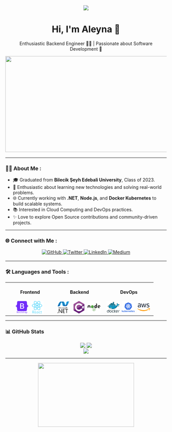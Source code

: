 <div align="center">
  <img src="https://media.giphy.com/media/NgurY1o4z080Jfoyzw/giphy.gif" width="100"/>
  <h1>Hi, I'm Aleyna 👋</h1>
  <p>Enthusiastic Backend Engineer 👩‍💻 | Passionate about Software Development 🚀</p>
</div>

<div align="center">
  <img src="https://media.giphy.com/media/L1R1tvI9svkIWwpVYr/giphy.gif" width="600" height="300"/>
</div>

---
### :woman_technologist: About Me :
- 🎓 Graduated from **Bilecik Şeyh Edebali University**, Class of 2023.
- 🌟 Enthusiastic about learning new technologies and solving real-world problems.
- 🌐 Currently working with **.NET**, **Node.js**, and **Docker Kubernetes** to build scalable systems.
- 📚 Interested in Cloud Computing and DevOps practices.
- ✨ Love to explore Open Source contributions and community-driven projects.

---
### 🌐 Connect with Me :
<div align="center">
  <a href="https://github.com/AleynaaCelik" target="_blank">
    <img src="https://img.shields.io/badge/github-%2324292e.svg?&style=for-the-badge&logo=github&logoColor=white" alt="GitHub" style="margin-bottom: 5px;" />
  </a>
  <a href="https://twitter.com/aleynae97397726" target="_blank">
    <img src="https://img.shields.io/badge/twitter-%2300acee.svg?&style=for-the-badge&logo=twitter&logoColor=white" alt="Twitter" style="margin-bottom: 5px;" />
  </a>
  <a href="https://linkedin.com/in/aleyna-çelik" target="_blank">
    <img src="https://img.shields.io/badge/linkedin-%231E77B5.svg?&style=for-the-badge&logo=linkedin&logoColor=white" alt="LinkedIn" style="margin-bottom: 5px;" />
  </a>
  <a href="https://medium.com/@AleynaaCelik" target="_blank">
    <img src="https://img.shields.io/badge/medium-%23292929.svg?&style=for-the-badge&logo=medium&logoColor=white" alt="Medium" style="margin-bottom: 5px;" />
  </a>  
</div>

---
### :hammer_and_wrench: Languages and Tools :
<table align="center" width="100%">
  <tr>
    <td align="center" width="33%">
      <h4>Frontend</h4>
      <div align="center">
        <img src="https://raw.githubusercontent.com/devicons/devicon/master/icons/bootstrap/bootstrap-plain-wordmark.svg" title="Bootstrap" alt="Bootstrap" width="40" height="40"/>&nbsp;
        <img src="https://raw.githubusercontent.com/devicons/devicon/master/icons/react/react-original-wordmark.svg" title="React" alt="React" width="40" height="40"/>&nbsp;
      </div>
    </td>
    <td align="center" width="33%">
      <h4>Backend</h4>
      <div align="center">
        <img src="https://raw.githubusercontent.com/devicons/devicon/master/icons/dot-net/dot-net-original-wordmark.svg" title=".NET" alt=".NET" width="40" height="40"/>&nbsp;
        <img src="https://raw.githubusercontent.com/devicons/devicon/master/icons/csharp/csharp-original.svg" title="C#" alt="C#" width="40" height="40"/>&nbsp;
        <img src="https://raw.githubusercontent.com/devicons/devicon/master/icons/nodejs/nodejs-original-wordmark.svg" title="Node.js" alt="Node.js" width="40" height="40"/>&nbsp;
      </div>
    </td>
    <td align="center" width="33%">
      <h4>DevOps</h4>
      <div align="center">
        <img src="https://raw.githubusercontent.com/devicons/devicon/master/icons/docker/docker-original-wordmark.svg" title="Docker" alt="Docker" width="40" height="40"/>&nbsp;
        <img src="https://raw.githubusercontent.com/devicons/devicon/master/icons/kubernetes/kubernetes-plain-wordmark.svg" title="Kubernetes" alt="Kubernetes" width="40" height="40"/>&nbsp;
        <img src="https://raw.githubusercontent.com/devicons/devicon/master/icons/amazonwebservices/amazonwebservices-original-wordmark.svg" title="AWS" alt="AWS" width="40" height="40"/>&nbsp;
      </div>
    </td>
  </tr>
</table>

---
### 📊 GitHub Stats
<div align="center">
  <img src="https://github-readme-stats.vercel.app/api?username=AleynaaCelik&count_private=true&show_icons=true&theme=tokyonight" align="center" />
  <img src="https://github-readme-stats.vercel.app/api/top-langs/?username=AleynaaCelik&layout=compact&theme=tokyonight" align="center" />
</div>

<div align="center">
  <img src="https://komarev.com/ghpvc/?username=AleynaaCelik&&style=flat-square" align="center" />
</div>

---
<div align="center">
  <img src="https://media.giphy.com/media/xT9IgzoKnwFNmISR8I/giphy.gif" width="300" height="200"/>
</div>
